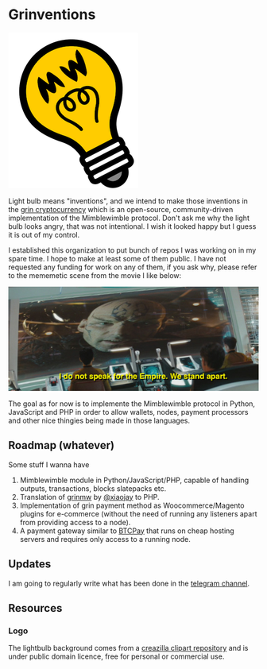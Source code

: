 # Grinventions

![logo](https://github.com/grinventions/about/blob/main/graphics/logo/logo_s.png?raw=true)

Light bulb means "inventions", and we intend to make those inventions in the [grin cryptocurrency](https://grin.mw/) which is an open-source, community-driven implementation of the Mimblewimble protocol. Don't ask me why the light bulb looks angry, that was not intentional. I wish it looked happy but I guess it is out of my control.

I established this organization to put bunch of repos I was working on in my spare time. I hope to make at least some of them public. I have not requested any funding for work on any of them, if you ask why, please refer to the mememetic scene from the movie I like below:

![nero](https://github.com/grinventions/about/blob/main/graphics/memes/st09063.jpeg?raw=true)

The goal as for now is to implemente the Mimblewimble protocol in Python, JavaScript and PHP in order to allow wallets, nodes, payment processors and other nice thingies being made in those languages.

## Roadmap (whatever)

Some stuff I wanna have

1. Mimblewimble module in Python/JavaScript/PHP, capable of handling outputs, transactions, blocks slatepacks etc.
2. Translation of [grinmw](https://github.com/grinfans/grinmw.py) by [@xiaojay](https://github.com/xiaojay) to PHP.
3. Implementation of grin payment method as Woocommerce/Magento plugins for e-commerce (without the need of running any listeners apart from providing access to a node).
4. A payment gateway similar to [BTCPay](https://btcpayserver.org/) that runs on cheap hosting servers and requires only access to a running node.

## Updates

I am going to regularly write what has been done in the [telegram channel](https://t.me/grinventions).

## Resources

### Logo

The lightbulb background comes from a [creazilla clipart repository](https://creazilla.com/nodes/34692-light-bulb-clipart) and is under public domain licence, free for personal or commercial use.
